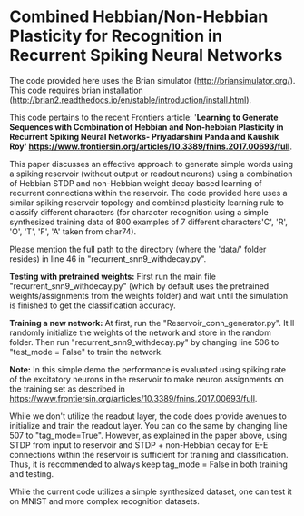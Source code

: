 # Combined Hebbian/Non-Hebbian Plasticity for Recognition in Recurrent Spiking Neural Networks
The code provided here uses the Brian simulator (http://briansimulator.org/). This code requires brian installation (http://brian2.readthedocs.io/en/stable/introduction/install.html). 

This code pertains to the recent Frontiers article:
'**Learning to Generate Sequences with Combination of Hebbian and Non-hebbian Plasticity in Recurrent Spiking Neural Networks- Priyadarshini Panda and Kaushik Roy' https://www.frontiersin.org/articles/10.3389/fnins.2017.00693/full**. 

This paper discusses an effective approach to generate simple words using a spiking reservoir (without output or readout neurons) using a combination of Hebbian STDP and non-Hebbian weight decay based learning of recurrent connections within the reservoir. The code provided here uses a similar spiking reservoir topology and combined plasticity learning rule to classify different characters (for character recognition using a simple synthesized training data of 800 examples of 7 different characters'C', 'R', 'O', 'T', 'F', 'A' taken from char74).

Please mention the full path to the directory (where the 'data/' folder resides) in line 46 in "recurrent_snn9_withdecay.py".

**Testing with pretrained weights:**
First run the main file "recurrent_snn9_withdecay.py" (which by default uses the pretrained weights/assignments from the weights folder) and wait until the simulation is finished to get the classification accuracy. 

**Training a new network:**
At first, run the "Reservoir_conn_generator.py". It ll randomly initialize the weights of the network and store in the random folder. Then run "recurrent_snn9_withdecay.py" by changing line 506 to "test_mode = False" to train the network.

**Note:**
In this simple demo the performance is evaluated using spiking rate of the excitatory neurons in the reservoir to make neuron assignments on the training set as described in https://www.frontiersin.org/articles/10.3389/fnins.2017.00693/full.

While we don't utilize the readout layer, the code does provide avenues to initialize and train the readout layer. You can do the same by changing line 507 to "tag_mode=True". However, as explained in the paper above, using STDP from input to reservoir and STDP + non-Hebbian decay for E-E connections within the reservoir is sufficient for training and classification. Thus, it is recommended to always keep tag_mode = False in both training and testing. 

While the current code utilizes a simple synthesized dataset, one can test it on MNIST and more complex recognition datasets.

